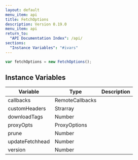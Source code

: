 ```yaml
---
layout: default
menu_item: api
title: FetchOptions
description: Version 0.19.0
menu_item: api
return_to:
  "API Documentation Index": /api/
sections:
  "Instance Variables": "#ivars"
---
```


```js
var fetchOptions = new FetchOptions();
```

## <a name="ivars"></a>Instance Variables

| Variable | Type | Description |
| --- | --- | --- |
| <a name="callbacks"></a>callbacks | RemoteCallbacks |  |
| <a name="customHeaders"></a>customHeaders | Strarray |  |
| <a name="downloadTags"></a>downloadTags | Number |  |
| <a name="proxyOpts"></a>proxyOpts | ProxyOptions |  |
| <a name="prune"></a>prune | Number |  |
| <a name="updateFetchhead"></a>updateFetchhead | Number |  |
| <a name="version"></a>version | Number |  |

